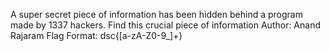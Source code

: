 A super secret piece of information has been hidden behind a program made by 1337 hackers.
Find this crucial piece of information
Author: Anand Rajaram
Flag Format:
dsc{[a-zA-Z0-9_]+}
